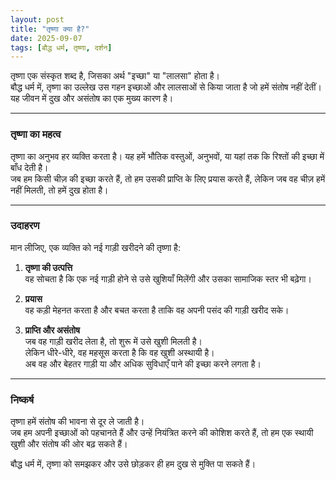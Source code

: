 ```yaml
---
layout: post
title: "तृष्णा क्या है?"
date: 2025-09-07
tags: [बौद्ध धर्म, तृष्णा, दर्शन]
---
```


तृष्णा एक संस्कृत शब्द है, जिसका अर्थ "इच्छा" या "लालसा" होता है।  
बौद्ध धर्म में, तृष्णा का उल्लेख उस गहन इच्छाओं और लालसाओं से किया जाता है जो हमें संतोष नहीं देतीं।  
यह जीवन में दुख और असंतोष का एक मुख्य कारण है।  

---

### तृष्णा का महत्व  

तृष्णा का अनुभव हर व्यक्ति करता है। यह हमें भौतिक वस्तुओं, अनुभवों, या यहां तक कि रिश्तों की इच्छा में बाँध देती है।  
जब हम किसी चीज़ की इच्छा करते हैं, तो हम उसकी प्राप्ति के लिए प्रयास करते हैं, लेकिन जब वह चीज़ हमें नहीं मिलती, तो हमें दुख होता है।  

---

### उदाहरण  

मान लीजिए, एक व्यक्ति को नई गाड़ी खरीदने की तृष्णा है:  

1. **तृष्णा की उत्पत्ति**  
   वह सोचता है कि एक नई गाड़ी होने से उसे खुशियाँ मिलेंगी और उसका सामाजिक स्तर भी बढ़ेगा।  

2. **प्रयास**  
   वह कड़ी मेहनत करता है और बचत करता है ताकि वह अपनी पसंद की गाड़ी खरीद सके।  

3. **प्राप्ति और असंतोष**  
   जब वह गाड़ी खरीद लेता है, तो शुरू में उसे खुशी मिलती है।  
   लेकिन धीरे-धीरे, वह महसूस करता है कि वह खुशी अस्थायी है।  
   अब वह और बेहतर गाड़ी या और अधिक सुविधाएँ पाने की इच्छा करने लगता है।  

---

### निष्कर्ष  

तृष्णा हमें संतोष की भावना से दूर ले जाती है।  
जब हम अपनी इच्छाओं को पहचानते हैं और उन्हें नियंत्रित करने की कोशिश करते हैं, तो हम एक स्थायी खुशी और संतोष की ओर बढ़ सकते हैं।  

बौद्ध धर्म में, तृष्णा को समझकर और उसे छोड़कर ही हम दुख से मुक्ति पा सकते हैं।